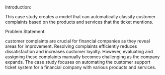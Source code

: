 Introduction:

This case study creates a model that can automatically classify customer complaints based on the products and services that the ticket mentions.

Problem Statement:

customer complaints are crucial for financial companies as they reveal areas for improvement. Resolving complaints efficiently reduces dissatisfaction and increases customer loyalty. However, evaluating and assigning these complaints manually becomes challenging as the company expands. The case study focuses on automating the customer support ticket system for a financial company with various products and services.